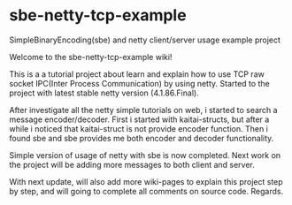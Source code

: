 # sbe-netty-tcp-example

SimpleBinaryEncoding(sbe) and netty client/server usage example project

Welcome to the sbe-netty-tcp-example wiki!

This is a a tutorial project about learn and explain how to use TCP raw socket IPC(Inter Process Communication) by using
netty. Started to the project with latest stable netty version (4.1.86.Final).

After investigate all the netty simple tutorials on web, i started to search a message encoder/decoder. First i started
with kaitai-structs, but after a while i noticed that kaitai-struct is not provide encoder function. Then i found sbe
and sbe provides me both encoder and decoder functionality.

Simple version of usage of netty with sbe is now completed. Next work on the project will be adding more messages to
both client and server.

With next update, will also add more wiki-pages to explain this project step by step, and will going to complete all
comments on source code. Regards.
